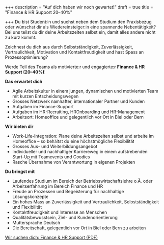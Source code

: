 +++
description = "Auf dich haben wir noch gewartet!"
draft = true
title = "Finance & HR Support 20–40%"

+++
Du bist Student:in und suchst neben dem Studium den Praxisbezug oder wünschst dir als Wiedereinsteiger:in eine spannende Nebentätigkeit? Bei uns teilst du dir deine Arbeitszeiten selbst ein, damit alles andere nicht zu kurz kommt.

Zeichnest du dich aus durch Selbstständigkeit, Zuverlässigkeit, Vertraulichkeit, Motivation und Kontaktfreudigkeit und hast Spass an Prozessoptimierung?

Werde Teil des Teams als motivierte:r und engagierte:r **Finance & HR Support (20–40%)**!

**Das erwartet dich**

* Agile Arbeitskultur in einem jungen, dynamischen und motivierten Team mit kurzen Entscheidungswegen
* Grosses Netzwerk namhafter, internationaler Partner und Kunden
* Aufgaben im Finance-Support
* Aufgaben im HR-Recruiting, HROnboarding und HR-Management
* Arbeitsort: Homeoffice und gelegentlich vor Ort in Biel oder Bern

**Wir bieten dir**

* Work-Life-Integration: Plane deine Arbeitszeiten selbst und arbeite im Homeoffice – so behältst du eine höchstmögliche Flexibilität
* Grosses Aus- und Weiterbildungsangebot
* Individueller und nachhaltiger Karriereweg in einem aufstrebenden Start-Up mit Teamevents und Goodies
* Rasche Übernahme von Verantwortung in eigenen Projekten

**Du bringst mit**

* Laufendes Studium im Bereich der Betriebswirtschaftslehre o.Ä. oder Arbeitserfahrung im Bereich Finance und HR
* Freude an Prozessen und Begeisterung für nachhaltige Lösungskonzepte
* Ein hohes Mass an Zuverlässigkeit und Vertraulichkeit, Selbstständigkeit und Flexibilität
* Kontaktfreudigkeit und Interesse an Menschen
* Qualitätsbewusstsein, Ziel- und Kundenorientierung
* Muttersprache Deutsch
* Die Bereitschaft, gelegentlich vor Ort in Biel oder Bern zu arbeiten

[Wir suchen dich: Finance & HR Support (PDF)](/uploads/finance-und-hr-support-jobanzeige.pdf)